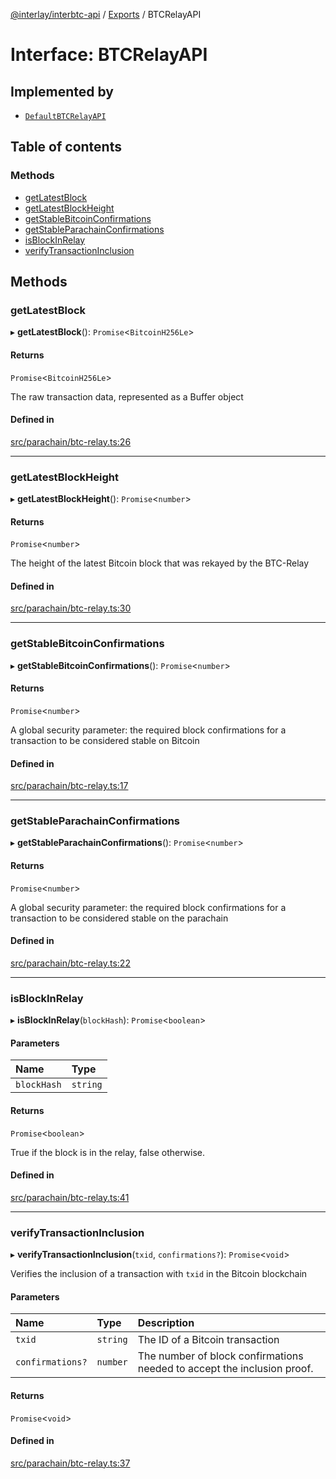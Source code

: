 [@interlay/interbtc-api](/README.md) / [Exports](/modules.md) / BTCRelayAPI

# Interface: BTCRelayAPI

## Implemented by

- [`DefaultBTCRelayAPI`](/classes/DefaultBTCRelayAPI.md)

## Table of contents

### Methods

- [getLatestBlock](/interfaces/BTCRelayAPI.md#getlatestblock)
- [getLatestBlockHeight](/interfaces/BTCRelayAPI.md#getlatestblockheight)
- [getStableBitcoinConfirmations](/interfaces/BTCRelayAPI.md#getstablebitcoinconfirmations)
- [getStableParachainConfirmations](/interfaces/BTCRelayAPI.md#getstableparachainconfirmations)
- [isBlockInRelay](/interfaces/BTCRelayAPI.md#isblockinrelay)
- [verifyTransactionInclusion](/interfaces/BTCRelayAPI.md#verifytransactioninclusion)

## Methods

### <a id="getlatestblock" name="getlatestblock"></a> getLatestBlock

▸ **getLatestBlock**(): `Promise`<`BitcoinH256Le`\>

#### Returns

`Promise`<`BitcoinH256Le`\>

The raw transaction data, represented as a Buffer object

#### Defined in

[src/parachain/btc-relay.ts:26](https://github.com/interlay/interbtc-api/blob/b81f698/src/parachain/btc-relay.ts#L26)

___

### <a id="getlatestblockheight" name="getlatestblockheight"></a> getLatestBlockHeight

▸ **getLatestBlockHeight**(): `Promise`<`number`\>

#### Returns

`Promise`<`number`\>

The height of the latest Bitcoin block that was rekayed by the BTC-Relay

#### Defined in

[src/parachain/btc-relay.ts:30](https://github.com/interlay/interbtc-api/blob/b81f698/src/parachain/btc-relay.ts#L30)

___

### <a id="getstablebitcoinconfirmations" name="getstablebitcoinconfirmations"></a> getStableBitcoinConfirmations

▸ **getStableBitcoinConfirmations**(): `Promise`<`number`\>

#### Returns

`Promise`<`number`\>

A global security parameter: the required block confirmations
for a transaction to be considered stable on Bitcoin

#### Defined in

[src/parachain/btc-relay.ts:17](https://github.com/interlay/interbtc-api/blob/b81f698/src/parachain/btc-relay.ts#L17)

___

### <a id="getstableparachainconfirmations" name="getstableparachainconfirmations"></a> getStableParachainConfirmations

▸ **getStableParachainConfirmations**(): `Promise`<`number`\>

#### Returns

`Promise`<`number`\>

A global security parameter: the required block confirmations
for a transaction to be considered stable on the parachain

#### Defined in

[src/parachain/btc-relay.ts:22](https://github.com/interlay/interbtc-api/blob/b81f698/src/parachain/btc-relay.ts#L22)

___

### <a id="isblockinrelay" name="isblockinrelay"></a> isBlockInRelay

▸ **isBlockInRelay**(`blockHash`): `Promise`<`boolean`\>

#### Parameters

| Name | Type |
| :------ | :------ |
| `blockHash` | `string` |

#### Returns

`Promise`<`boolean`\>

True if the block is in the relay, false otherwise.

#### Defined in

[src/parachain/btc-relay.ts:41](https://github.com/interlay/interbtc-api/blob/b81f698/src/parachain/btc-relay.ts#L41)

___

### <a id="verifytransactioninclusion" name="verifytransactioninclusion"></a> verifyTransactionInclusion

▸ **verifyTransactionInclusion**(`txid`, `confirmations?`): `Promise`<`void`\>

Verifies the inclusion of a transaction with `txid` in the Bitcoin blockchain

#### Parameters

| Name | Type | Description |
| :------ | :------ | :------ |
| `txid` | `string` | The ID of a Bitcoin transaction |
| `confirmations?` | `number` | The number of block confirmations needed to accept the inclusion proof. |

#### Returns

`Promise`<`void`\>

#### Defined in

[src/parachain/btc-relay.ts:37](https://github.com/interlay/interbtc-api/blob/b81f698/src/parachain/btc-relay.ts#L37)

